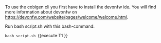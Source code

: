To use the cobigen cli you first have to install the devonfw ide. You will find more information about devonfw on https://devonfw.com/website/pages/welcome/welcome.html.


 Run bash script.sh with this bash-command. 

`bash script.sh `{{execute T1 }}

